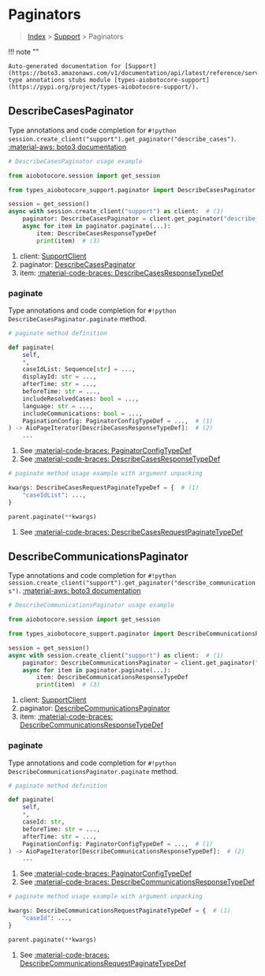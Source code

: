 # Paginators

> [Index](../README.md) > [Support](./README.md) > Paginators

!!! note ""

    Auto-generated documentation for [Support](https://boto3.amazonaws.com/v1/documentation/api/latest/reference/services/support.html#support)
    type annotations stubs module [types-aiobotocore-support](https://pypi.org/project/types-aiobotocore-support/).

## DescribeCasesPaginator

Type annotations and code completion for `#!python session.create_client("support").get_paginator("describe_cases")`.
[:material-aws: boto3 documentation](https://boto3.amazonaws.com/v1/documentation/api/latest/reference/services/support/paginator/DescribeCases.html#Support.Paginator.DescribeCases)

```python
# DescribeCasesPaginator usage example

from aiobotocore.session import get_session

from types_aiobotocore_support.paginator import DescribeCasesPaginator

session = get_session()
async with session.create_client("support") as client:  # (1)
    paginator: DescribeCasesPaginator = client.get_paginator("describe_cases")  # (2)
    async for item in paginator.paginate(...):
        item: DescribeCasesResponseTypeDef
        print(item)  # (3)
```

1. client: [SupportClient](./client.md)
2. paginator: [DescribeCasesPaginator](./paginators.md#describecasespaginator)
3. item: [:material-code-braces: DescribeCasesResponseTypeDef](./type_defs.md#describecasesresponsetypedef) 


### paginate

Type annotations and code completion for `#!python DescribeCasesPaginator.paginate` method.

```python
# paginate method definition

def paginate(
    self,
    *,
    caseIdList: Sequence[str] = ...,
    displayId: str = ...,
    afterTime: str = ...,
    beforeTime: str = ...,
    includeResolvedCases: bool = ...,
    language: str = ...,
    includeCommunications: bool = ...,
    PaginationConfig: PaginatorConfigTypeDef = ...,  # (1)
) -> AioPageIterator[DescribeCasesResponseTypeDef]:  # (2)
    ...
```

1. See [:material-code-braces: PaginatorConfigTypeDef](./type_defs.md#paginatorconfigtypedef) 
2. See [:material-code-braces: DescribeCasesResponseTypeDef](./type_defs.md#describecasesresponsetypedef) 


```python
# paginate method usage example with argument unpacking

kwargs: DescribeCasesRequestPaginateTypeDef = {  # (1)
    "caseIdList": ...,
}

parent.paginate(**kwargs)
```

1. See [:material-code-braces: DescribeCasesRequestPaginateTypeDef](./type_defs.md#describecasesrequestpaginatetypedef) 
## DescribeCommunicationsPaginator

Type annotations and code completion for `#!python session.create_client("support").get_paginator("describe_communications")`.
[:material-aws: boto3 documentation](https://boto3.amazonaws.com/v1/documentation/api/latest/reference/services/support/paginator/DescribeCommunications.html#Support.Paginator.DescribeCommunications)

```python
# DescribeCommunicationsPaginator usage example

from aiobotocore.session import get_session

from types_aiobotocore_support.paginator import DescribeCommunicationsPaginator

session = get_session()
async with session.create_client("support") as client:  # (1)
    paginator: DescribeCommunicationsPaginator = client.get_paginator("describe_communications")  # (2)
    async for item in paginator.paginate(...):
        item: DescribeCommunicationsResponseTypeDef
        print(item)  # (3)
```

1. client: [SupportClient](./client.md)
2. paginator: [DescribeCommunicationsPaginator](./paginators.md#describecommunicationspaginator)
3. item: [:material-code-braces: DescribeCommunicationsResponseTypeDef](./type_defs.md#describecommunicationsresponsetypedef) 


### paginate

Type annotations and code completion for `#!python DescribeCommunicationsPaginator.paginate` method.

```python
# paginate method definition

def paginate(
    self,
    *,
    caseId: str,
    beforeTime: str = ...,
    afterTime: str = ...,
    PaginationConfig: PaginatorConfigTypeDef = ...,  # (1)
) -> AioPageIterator[DescribeCommunicationsResponseTypeDef]:  # (2)
    ...
```

1. See [:material-code-braces: PaginatorConfigTypeDef](./type_defs.md#paginatorconfigtypedef) 
2. See [:material-code-braces: DescribeCommunicationsResponseTypeDef](./type_defs.md#describecommunicationsresponsetypedef) 


```python
# paginate method usage example with argument unpacking

kwargs: DescribeCommunicationsRequestPaginateTypeDef = {  # (1)
    "caseId": ...,
}

parent.paginate(**kwargs)
```

1. See [:material-code-braces: DescribeCommunicationsRequestPaginateTypeDef](./type_defs.md#describecommunicationsrequestpaginatetypedef) 
